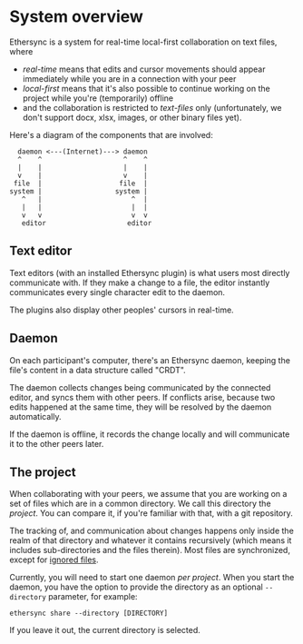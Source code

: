 <!--
SPDX-FileCopyrightText: 2024 blinry <mail@blinry.org>
SPDX-FileCopyrightText: 2024 zormit <nt4u@kpvn.de>

SPDX-License-Identifier: CC-BY-SA-4.0
-->

# System overview

Ethersync is a system for real-time local-first collaboration on text files, where
- *real-time* means that edits and cursor movements should appear immediately while you are in a connection with your peer
- *local-first* means that it's also possible to continue working on the project while you're (temporarily) offline
- and the collaboration is restricted to *text-files* only (unfortunately, we don't support docx, xlsx, images, or other binary files yet).

Here's a diagram of the components that are involved:

```
  daemon <---(Internet)---> daemon
  ^    ^                    ^    ^
  |    |                    |    |
  v    |                    v    |
 file  |                   file  |
system |                  system |
   ^   |                      ^  |
   |   |                      |  |
   v   v                      v  v
   editor                    editor
```

## Text editor

Text editors (with an installed Ethersync plugin) is what users most directly communicate with.
If they make a change to a file, the editor instantly communicates every single character edit to the daemon.

The plugins also display other peoples' cursors in real-time.

## Daemon

On each participant's computer, there's an Ethersync daemon, keeping the file's content in a data structure called "CRDT".

The daemon collects changes being communicated by the connected editor, and syncs them with other peers.
If conflicts arise, because two edits happened at the same time, they will be resolved by the daemon automatically.

If the daemon is offline, it records the change locally and will communicate it to the other peers later.

## The project

When collaborating with your peers, we assume that you are working on a set of files which are in a common directory.
We call this directory the *project*.
You can compare it, if you're familiar with that, with a git repository.

The tracking of, and communication about changes happens only inside the realm of that directory
and whatever it contains recursively (which means it includes sub-directories and the files therein).
Most files are synchronized, except for [ignored files](ignored-files.md).

Currently, you will need to start one daemon *per project*.
When you start the daemon, you have the option to provide the directory as an optional `--directory` parameter, for example:

    ethersync share --directory [DIRECTORY]

If you leave it out, the current directory is selected.
